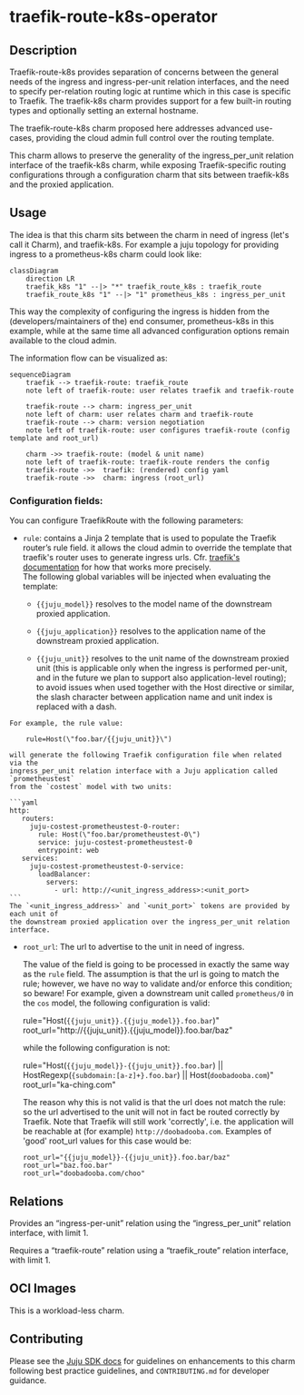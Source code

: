 # traefik-route-k8s-operator

## Description

Traefik-route-k8s provides separation of concerns between the general needs of 
the ingress and ingress-per-unit relation interfaces, and the need to specify 
per-relation routing logic at runtime which in this case is specific to Traefik.
The traefik-k8s charm provides support for a few built-in routing types and 
optionally setting an external hostname.

The traefik-route-k8s charm proposed here addresses advanced use-cases, providing
the cloud admin full control over the routing template.

This charm allows to preserve the generality of the ingress_per_unit relation 
interface of the traefik-k8s charm, while exposing Traefik-specific 
routing configurations through a configuration charm that sits between 
traefik-k8s and the proxied application.

## Usage

The idea is that this charm sits between the charm in need of ingress (let's call it Charm), and 
traefik-k8s.  For example a juju topology for providing ingress to a 
prometheus-k8s charm could look like:

```mermaid 
classDiagram
    direction LR
    traefik_k8s "1" --|> "*" traefik_route_k8s : traefik_route
    traefik_route_k8s "1" --|> "1" prometheus_k8s : ingress_per_unit
```

This way the complexity of configuring the ingress is hidden from the 
(developers/maintainers of the) end consumer, prometheus-k8s in this example, 
while at the same time all advanced configuration options remain available to 
the cloud admin. 

The information flow can be visualized as:
```mermaid
sequenceDiagram
    traefik --> traefik-route: traefik_route
    note left of traefik-route: user relates traefik and traefik-route

    traefik-route --> charm: ingress_per_unit
    note left of charm: user relates charm and traefik-route
    traefik-route --> charm: version negotiation
    note left of traefik-route: user configures traefik-route (config template and root_url)

    charm ->> traefik-route: (model & unit name)
    note left of traefik-route: traefik-route renders the config
    traefik-route ->>  traefik: (rendered) config yaml
    traefik-route ->>  charm: ingress (root_url) 
```

### Configuration fields:
You can configure TraefikRoute with the following parameters:

* `rule`: contains a Jinja 2 template that is used to populate the Traefik router’s 
  rule field. it allows the cloud admin to override the template that 
  traefik's router uses to generate ingress urls. Cfr. [traefik's documentation](https://doc.traefik.io/traefik/routing/routers/)
  for how that works more precisely.\
  The following global variables will be injected when evaluating the template:

  * `{{juju_model}}` resolves to the model name of the downstream proxied application.

  * `{{juju_application}}` resolves to the application name of the downstream 
    proxied application.

  * `{{juju_unit}}` resolves to the unit name of the downstream proxied unit 
    (this is applicable only when the ingress is performed per-unit, and in the 
    future we plan to support also application-level routing); to avoid 
    issues when used together with the Host directive or similar, 
    the slash character between application name and unit index is replaced with a dash.
~~~
For example, the rule value:

	rule=Host(\"foo.bar/{{juju_unit}}\")

will generate the following Traefik configuration file when related via the 
ingress_per_unit relation interface with a Juju application called `prometheustest` 
from the `costest` model with two units:

```yaml
http:
   routers:
     juju-costest-prometheustest-0-router:
       rule: Host(\"foo.bar/prometheustest-0\")
       service: juju-costest-prometheustest-0
       entrypoint: web
   services:
     juju-costest-prometheustest-0-service:
       loadBalancer:
         servers:
           - url: http://<unit_ingress_address>:<unit_port>
```
The `<unit_ingress_address>` and `<unit_port>` tokens are provided by each unit of 
the downstream proxied application over the ingress_per_unit relation interface.
~~~

* `root_url`:
  The url to advertise to the unit in need of ingress.

  The value of the field is going to be processed in exactly the same way as
  the `rule` field. The assumption is that the url is going to match
  the rule; however, we have no way to validate and/or enforce this condition;
  so beware!
  For example, given a downstream unit called `prometheus/0` in the `cos` model, the 
  following configuration is valid:

  rule="Host(`{{juju_unit}}.{{juju_model}}.foo.bar`)"
  root_url="http://{{juju_unit}}.{{juju_model}}.foo.bar/baz"

  while the following configuration is not:

  rule="Host(`{{juju_model}}-{{juju_unit}}.foo.bar`) || 
       HostRegexp(`{subdomain:[a-z]+}.foo.bar`) || 
       Host(`doobadooba.com`)"
  root_url="ka-ching.com"

  The reason why this is not valid is that the url does not match the rule:
  so the url advertised to the unit will not in fact be routed correctly by Traefik.
  Note that Traefik will still work 'correctly', i.e. the application will be 
  reachable at (for example) `http://doobadooba.com`.
  Examples of 'good' root_url values for this case would be:

	  root_url="{{juju_model}}-{{juju_unit}}.foo.bar/baz"
	  root_url="baz.foo.bar" 
	  root_url="doobadooba.com/choo" 


## Relations
Provides an “ingress-per-unit” relation using the “ingress_per_unit” relation 
interface, with limit 1.

Requires a “traefik-route” relation using a “traefik_route” relation interface, 
with limit 1.

## OCI Images

This is a workload-less charm.

## Contributing

Please see the [Juju SDK docs](https://juju.is/docs/sdk) for guidelines
on enhancements to this charm following best practice guidelines, and
`CONTRIBUTING.md` for developer guidance.
